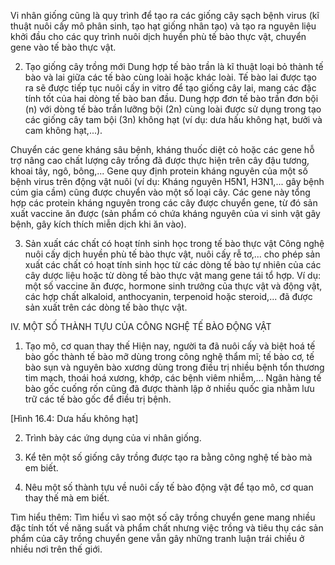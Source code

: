 Vi nhân giống cũng là quy trình để tạo ra các giống cây sạch bệnh virus (kĩ thuật nuôi cấy mô phân sinh, tạo hạt giống nhân tạo) và tạo ra nguyên liệu khởi đầu cho các quy trình nuôi dịch huyền phù tế bào thực vật, chuyển gene vào tế bào thực vật.

2. Tạo giống cây trồng mới
Dung hợp tế bào trần là kĩ thuật loại bỏ thành tế bào và lai giữa các tế bào cùng loài hoặc khác loài. Tế bào lai được tạo ra sẽ được tiếp tục nuôi cấy in vitro để tạo giống cây lai, mang các đặc tính tốt của hai dòng tế bào ban đầu. Dung hợp đơn tế bào trần đơn bội (n) với dòng tế bào trần lưỡng bội (2n) cùng loài được sử dụng trong tạo các giống cây tam bội (3n) không hạt (ví dụ: dưa hấu không hạt, bưởi và cam không hạt,...).

Chuyển các gene kháng sâu bệnh, kháng thuốc diệt cỏ hoặc các gene hỗ trợ nâng cao chất lượng cây trồng đã được thực hiện trên cây đậu tương, khoai tây, ngô, bông,... Gene quy định protein kháng nguyên của một số bệnh virus trên động vật nuôi (ví dụ: Kháng nguyên H5N1, H3N1,... gây bệnh cúm gia cầm) cũng được chuyển vào một số loại cây. Các gene này tổng hợp các protein kháng nguyên trong các cây được chuyển gene, từ đó sản xuất vaccine ăn được (sản phẩm có chứa kháng nguyên của vi sinh vật gây bệnh, gây kích thích miễn dịch khi ăn vào).

3. Sản xuất các chất có hoạt tính sinh học trong tế bào thực vật
Công nghệ nuôi cấy dịch huyền phù tế bào thực vật, nuôi cấy rễ tơ,... cho phép sản xuất các chất có hoạt tính sinh học từ các dòng tế bào tự nhiên của các cây dược liệu hoặc từ dòng tế bào thực vật mang gene tái tổ hợp. Ví dụ: một số vaccine ăn được, hormone sinh trưởng của thực vật và động vật, các hợp chất alkaloid, anthocyanin, terpenoid hoặc steroid,... đã được sản xuất trên các dòng tế bào thực vật.

IV. MỘT SỐ THÀNH TỰU CỦA CÔNG NGHỆ TẾ BÀO ĐỘNG VẬT
1. Tạo mô, cơ quan thay thế
Hiện nay, người ta đã nuôi cấy và biệt hoá tế bào gốc thành tế bào mỡ dùng trong công nghệ thẩm mĩ; tế bào cơ, tế bào sụn và nguyên bào xương dùng trong điều trị nhiều bệnh tổn thương tim mạch, thoái hoá xương, khớp, các bệnh viêm nhiễm,... Ngân hàng tế bào gốc cuống rốn cũng đã được thành lập ở nhiều quốc gia nhằm lưu trữ các tế bào gốc để điều trị bệnh.

[Hình 16.4: Dưa hấu không hạt]

2. Trình bày các ứng dụng của vi nhân giống.

3. Kể tên một số giống cây trồng được tạo ra bằng công nghệ tế bào mà em biết.

4. Nêu một số thành tựu về nuôi cấy tế bào động vật để tạo mô, cơ quan thay thế mà em biết.

Tìm hiểu thêm:
Tìm hiểu vì sao một số cây trồng chuyển gene mang nhiều đặc tính tốt về năng suất và phẩm chất nhưng việc trồng và tiêu thụ các sản phẩm của cây trồng chuyển gene vẫn gây những tranh luận trái chiều ở nhiều nơi trên thế giới.